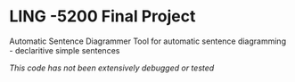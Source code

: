 # LING -5200 Final Project
Automatic Sentence Diagrammer
Tool for automatic sentence diagramming - declaritive simple sentences
 
*This code has not been extensively debugged or tested*
